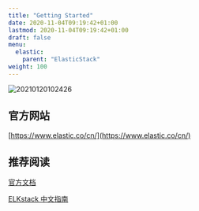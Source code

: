 ```yaml
---
title: "Getting Started"
date: 2020-11-04T09:19:42+01:00
lastmod: 2020-11-04T09:19:42+01:00
draft: false
menu:
  elastic: 
    parent: "ElasticStack"
weight: 100
---
```


![20210120102426](https://cdn.jsdelivr.net/gh/koktlzz/NoteImg@main/20210120102426.png)

## 官方网站

[https://www.elastic.co/cn/](https://www.elastic.co/cn/)

## 推荐阅读

[官方文档](https://www.elastic.co/guide/index.html)

[ELKstack 中文指南](https://elkguide.elasticsearch.cn/)
